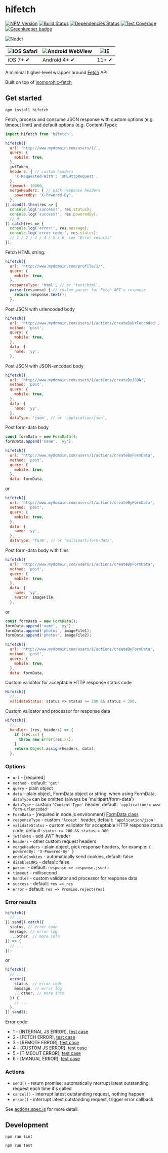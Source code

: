 
# hifetch

[![NPM Version][npm-image]][npm-url]
[![Build Status][travis-image]][travis-url]
[![Dependencies Status][dep-image]][dep-url]
[![Test Coverage][coveralls-image]][coveralls-url]
[![Greenkeeper badge][greenkeeper-image]](https://greenkeeper.io/)

[![Nodei][nodei-image]][npm-url]

[npm-image]: https://img.shields.io/npm/v/hifetch.svg
[nodei-image]: https://nodei.co/npm/hifetch.png?downloads=true
[npm-url]: https://npmjs.org/package/hifetch
[travis-image]: https://img.shields.io/travis/dexteryy/hifetch/master.svg
[travis-url]: https://travis-ci.org/dexteryy/hifetch
[dep-image]: https://david-dm.org/dexteryy/hifetch.svg
[dep-url]: https://david-dm.org/dexteryy/hifetch
[coveralls-image]: https://img.shields.io/coveralls/dexteryy/nodecube/master.svg
[coveralls-url]: https://coveralls.io/r/dexteryy/nodecube?branch=master
[greenkeeper-image]: https://badges.greenkeeper.io/dexteryy/hifetch.svg

![iOS Safari](https://github.com/alrra/browser-logos/raw/master/src/safari-ios/safari-ios_48x48.png) | ![Android WebView](https://github.com/alrra/browser-logos/raw/master/src/android/android_48x48.png) | ![IE](https://raw.github.com/alrra/browser-logos/master/src/archive/internet-explorer_9-11/internet-explorer_9-11_48x48.png) |
--- | --- | --- |
iOS 7+ ✔ | Android 4+ ✔ | 11+ ✔ |

A minimal higher-level wrapper around [Fetch](https://github.com/github/fetch) API

Built on top of [isomorphic-fetch](https://www.npmjs.com/package/isomorphic-fetch)

## Get started

```
npm install hifetch
```

Fetch, process and consume JSON response with custom options (e.g. timeout limit) and default options (e.g. Content-Type):

```javascript
import hifetch from 'hifetch';

hifetch({
  url: 'http://www.mydomain.com/users/1/',
  query: {
    mobile: true,
  },
  jwtToken,
  headers: { // custom headers
    'X-Requested-With': 'XMLHttpRequest',
  },
  timeout: 10000,
  mergeHeaders: { // pick response headers
    poweredBy: 'X-Powered-By',
  },
}).send().then(res => {
  console.log('success!', res.status);
  console.log('success!', res.poweredBy);
  // 0
}).catch(res => {
  console.log('error!', res.message);
  console.log('error code:', res.status);
  // 1 / 2 / 3 / 4 / 5 / 6, see "Error results"
});
```

Fetch HTML string:

```javascript
hifetch({
  url: 'http://www.mydomain.com/profile/1/',
  query: {
    mobile: true,
  },
  responseType: 'html', // or 'text/html',
  parser(response) { // custom parser for Fetch API's response
    return response.text();
  },
```

Post JSON with urlencoded body

```javascript
hifetch({
  url: 'http://www.mydomain.com/users/1/actions/createByUrlencoded',
  method: 'post',
  query: {
    mobile: true,
  },
  data: {
    name: 'yy',
  },
```

Post JSON with JSON-encoded body

```javascript
hifetch({
  url: 'http://www.mydomain.com/users/1/actions/createByJSON',
  method: 'post',
  query: {
    mobile: true,
  },
  data: {
    name: 'yy',
  },
  dataType: 'json', // or 'application/json',
```

Post form-data body

```javascript
const formData = new FormData();
formData.append('name', 'yy');

hifetch({
  url: 'http://www.mydomain.com/users/1/actions/createByFormData',
  method: 'post',
  query: {
    mobile: true,
  },
  data: formData,
```

or

```javascript
hifetch({
  url: 'http://www.mydomain.com/users/1/actions/createByFormData',
  method: 'post',
  query: {
    mobile: true,
  },
  data: {
    name: 'yy',
  },
  dataType: 'form', // or 'multipart/form-data',
```

Post form-data body with files

```javascript
hifetch({
  url: 'http://www.mydomain.com/users/1/actions/createByFormData',
  method: 'post',
  query: {
    mobile: true,
  },
  data: {
    name: 'yy',
    avatar: imageFile,
  },
```

or

```javascript
const formData = new FormData();
formData.append('name', 'yy');
formData.append('photos', imageFile1);
formData.append('photos', imageFile2);

hifetch({
  url: 'http://www.mydomain.com/users/1/actions/createByFormData',
  method: 'post',
  query: {
    mobile: true,
  },
  data: formData,
```

Custom validator for acceptable HTTP response status code

```javascript
Hifetch({
  //...
  validateStatus: status => status >= 200 && status < 300,
```

Custom validator and processor for response data

```javascript
Hifetch({
  //...
  handler: (res, headers) => {
    if (res.xx) {
      throw new Error(res.xx);
    }
    return Object.assign(headers, data);
  },
```

### Options

* `url` - [required]
* `method` - default: `'get'`
* `query` - plain object
* `data` - plain object, FormData object or string. when using FormData, `dataType` can be omitted (always be 'multipart/form-data')
* `dataType` - custom `'Content-Type'` header, default: `'application/x-www-form-urlencoded'`
* `FormData` - [required in node.js environment] [FormData class](https://www.npmjs.com/package/form-data)
* `responseType` - custom `'Accept'` header, default: `'application/json'`
* `validateStatus` - custom validator for acceptable HTTP response status code, default: `status >= 200 && status < 300`
* `jwtToken` - add JWT header
* `headers` - other custom request headers
* `mergeHeaders` - plain object, pick response headers, for example: `{ poweredBy: 'X-Powered-By' }`
* `enableCookies` - automatically send cookies, default: false
* `disableCORS` - default: false
* `parser` - default: `response => response.json()`
* `timeout` - millisecond
* `handler` - custom validator and processor for response data
* `success` - default: `res => res`
* `error` - default: `res => Promise.reject(res)`

### Error results

```javascript
hifetch({
  // ...
}).send().catch({
  status, // error code
  message, // error log
  ...other, // more info
}) => {
  // ...
});
```

or

```javascript
hifetch({
  // ...
  error({
    status, // error code
    message, // error log
    ...other, // more info
  }) {
    // ...
  },
}).send();
```

Error code:

* 1 - [INTERNAL JS ERROR], [test case](https://github.com/dexteryy/hifetch/blob/master/tests/error1.spec.js)
* 2 - [FETCH ERROR], [test case](https://github.com/dexteryy/hifetch/blob/master/tests/error2.spec.js)
* 3 - [REMOTE ERROR], [test case](https://github.com/dexteryy/hifetch/blob/master/tests/error3.spec.js)
* 4 - [CUSTOM JS ERROR], [test case](https://github.com/dexteryy/hifetch/blob/master/tests/error4.spec.js)
* 5 - [TIMEOUT ERROR], [test case](https://github.com/dexteryy/hifetch/blob/master/tests/error5.spec.js)
* 6 - [MANUAL ERROR], [test case](https://github.com/dexteryy/hifetch/blob/master/tests/actions.spec.js)



### Actions

* `send()` - return promise; automatically nterrupt latest outstanding request each time it's called
* `cancel()` - interrupt latest outstanding request, nothing happen
* `error()` - interrupt latest outstanding request, trigger error callback

See [actions.spec.js](https://github.com/dexteryy/hifetch/blob/master/tests/actions.spec.js) for more detail.

## Development

```
npm run lint
```

```
npm run test
```
